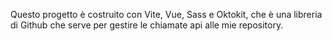 Questo progetto è costruito con Vite, Vue, Sass e Oktokit, che è una libreria di Github che serve per gestire le chiamate api alle mie repository.
 